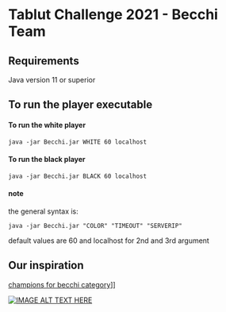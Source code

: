 # Tablut Challenge 2021 - Becchi Team
 

## Requirements #####
Java version 11 or superior

## To run the player executable ###### 

#### To run the white player ##

```console
java -jar Becchi.jar WHITE 60 localhost
```

#### To run the black player ##

```console
java -jar Becchi.jar BLACK 60 localhost
```

#### note

the general syntax is:

```console
java -jar Becchi.jar "COLOR" "TIMEOUT" "SERVERIP"
```
default values are 60 and localhost for 2nd and 3rd argument

## Our inspiration
[champions for becchi category](https://www.valsassinanews.com/wp-content/uploads/2019/05/capra-orobica-valgerola-2019-3.jpg)]]

[![IMAGE ALT TEXT HERE](https://www.valsassinanews.com/wp-content/uploads/2019/05/capra-orobica-valgerola-2019-3.jpg)](https://www.valsassinanews.com/wp-content/uploads/2019/05/capra-orobica-valgerola-2019-3.jpg)
